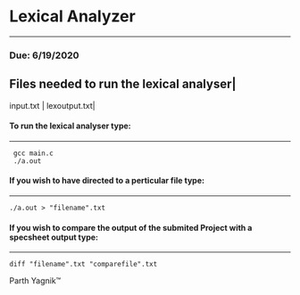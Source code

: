 # Lexical Analyzer
---


### Due: 6/19/2020


 Files needed to run the lexical analyser|
 ----------------------------------------
 input.txt |
 lexoutput.txt|
 


#### To run the lexical analyser type:
---

``` 
 gcc main.c
 ./a.out
```

#### If you wish to have directed to a perticular file type:
---
```
./a.out > "filename".txt
```
#### If you wish to compare the output of the submited Project with a specsheet output type:
---
```
diff "filename".txt "comparefile".txt
```
<p>Parth Yagnik&trade;<p>
